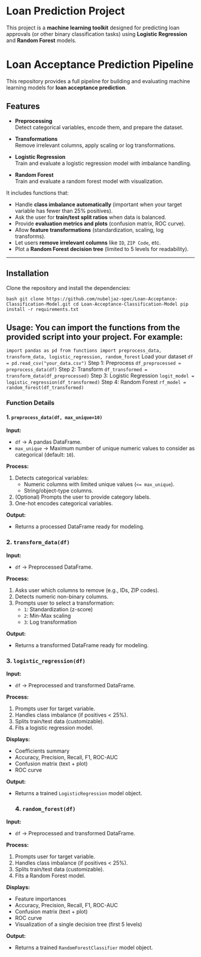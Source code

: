 # Loan Prediction Project

This project is a **machine learning toolkit** designed for predicting loan approvals (or other binary classification tasks) using **Logistic Regression** and **Random Forest** models.

# Loan Acceptance Prediction Pipeline

This repository provides a full pipeline for building and evaluating machine learning models for **loan acceptance prediction**.  

## Features

- **Preprocessing**  
  Detect categorical variables, encode them, and prepare the dataset.

- **Transformations**  
  Remove irrelevant columns, apply scaling or log transformations.

- **Logistic Regression**  
  Train and evaluate a logistic regression model with imbalance handling.

- **Random Forest**  
  Train and evaluate a random forest model with visualization.


It includes functions that:  
- Handle **class imbalance automatically** (important when your target variable has fewer than 25% positives).  
- Ask the user for **train/test split ratios** when data is balanced.  
- Provide **evaluation metrics and plots** (confusion matrix, ROC curve).  
- Allow **feature transformations** (standardization, scaling, log transforms).  
- Let users **remove irrelevant columns** like `ID`, `ZIP Code`, etc.  
- Plot a **Random Forest decision tree** (limited to 5 levels for readability).  

---

## Installation

Clone the repository and install the dependencies:

`bash
git clone https://github.com/nubeljaz-spec/Loan-Acceptance-Classification-Model.git
cd Loan-Acceptance-Classification-Model
pip install -r requirements.txt`

## Usage: You can import the functions from the provided script into your project. For example:

`import pandas as pd
from functions import preprocess_data, transform_data, logistic_regression, random_forest`
Load your dataset
`df = pd.read_csv("your_data.csv")`
Step 1: Preprocess
`df_preprocessed = preprocess_data(df)`
Step 2: Transform
`df_transformed = transform_data(df_preprocessed)`
Step 3: Logistic Regression
`logit_model = logistic_regression(df_transformed)`
Step 4: Random Forest
`rf_model = random_forest(df_transformed)`

### Function Details

#### 1. `preprocess_data(df, max_unique=10)`

**Input:**
- `df` → A pandas DataFrame.  
- `max_unique` → Maximum number of unique numeric values to consider as categorical (default: `10`).  

**Process:**
1. Detects categorical variables:
   - Numeric columns with limited unique values (`<= max_unique`).  
   - String/object-type columns.  
2. (Optional) Prompts the user to provide category labels.  
3. One-hot encodes categorical variables.  

**Output:**
- Returns a processed DataFrame ready for modeling.  

### 2. `transform_data(df)`

**Input:**
- `df` → Preprocessed DataFrame.  

**Process:**
1. Asks user which columns to remove (e.g., IDs, ZIP codes).  
2. Detects numeric non-binary columns.  
3. Prompts user to select a transformation:  
   - `1`: Standardization (z-score)  
   - `2`: Min-Max scaling  
   - `3`: Log transformation  

**Output:**
- Returns a transformed DataFrame ready for modeling.  
### 3. `logistic_regression(df)`

**Input:**
- `df` → Preprocessed and transformed DataFrame.  

**Process:**
1. Prompts user for target variable.  
2. Handles class imbalance (if positives < 25%).  
3. Splits train/test data (customizable).  
4. Fits a logistic regression model.  

**Displays:**
- Coefficients summary  
- Accuracy, Precision, Recall, F1, ROC-AUC  
- Confusion matrix (text + plot)  
- ROC curve  

**Output:**
- Returns a trained `LogisticRegression` model object.

  ### 4. `random_forest(df)`

**Input:**
- `df` → Preprocessed and transformed DataFrame.  

**Process:**
1. Prompts user for target variable.  
2. Handles class imbalance (if positives < 25%).  
3. Splits train/test data (customizable).  
4. Fits a Random Forest model.  

**Displays:**
- Feature importances  
- Accuracy, Precision, Recall, F1, ROC-AUC  
- Confusion matrix (text + plot)  
- ROC curve  
- Visualization of a single decision tree (first 5 levels)  

**Output:**
- Returns a trained `RandomForestClassifier` model object.  

